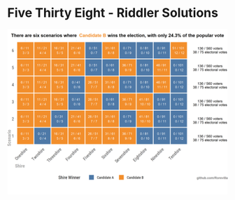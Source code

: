 # Five Thirty Eight - Riddler Solutions

<div class="row"> 
  <div class="column">
	<a href="Riddler 07_24_20"><img src="Riddler 07_24_20/plot.png"></a>

  </div>
</div>

